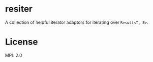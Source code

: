 # resiter

A collection of helpful iterator adaptors for iterating over `Result<T, E>`.

# License

MPL 2.0

